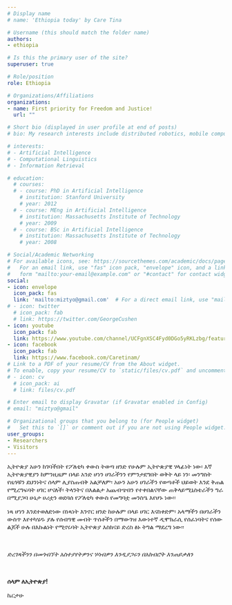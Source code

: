 ```yaml
---
# Display name
# name: 'Ethiopia today' by Care Tina 

# Username (this should match the folder name)
authors:
- ethiopia

# Is this the primary user of the site?
superuser: true

# Role/position
role: Ethiopia

# Organizations/Affiliations
organizations:
- name: First priority for Freedom and Justice! 
  url: ""

# Short bio (displayed in user profile at end of posts)
# bio: My research interests include distributed robotics, mobile computing and programmable matter.

# interests:
# - Artificial Intelligence
# - Computational Linguistics
# - Information Retrieval

# education:
  # courses:
  # - course: PhD in Artificial Intelligence
    # institution: Stanford University
    # year: 2012
  # - course: MEng in Artificial Intelligence
    # institution: Massachusetts Institute of Technology
    # year: 2009
  # - course: BSc in Artificial Intelligence
    # institution: Massachusetts Institute of Technology
    # year: 2008

# Social/Academic Networking
# For available icons, see: https://sourcethemes.com/academic/docs/page-builder/#icons
#   For an email link, use "fas" icon pack, "envelope" icon, and a link in the
#   form "mailto:your-email@example.com" or "#contact" for contact widget.
social:
- icon: envelope
  icon_pack: fas
  link: 'mailto:miztyo@gmail.com'  # For a direct email link, use "mailto:test@example.org".
# - icon: twitter
  # icon_pack: fab
  # link: https://twitter.com/GeorgeCushen
- icon: youtube
  icon_pack: fab
  link: https://www.youtube.com/channel/UCFgnXSC4Fyd0DGo5yRKLzbg/featured
- icon: facebook
  icon_pack: fab
  link: https://www.facebook.com/Caretinam/
# Link to a PDF of your resume/CV from the About widget.
# To enable, copy your resume/CV to `static/files/cv.pdf` and uncomment the lines below.
# - icon: cv
  # icon_pack: ai
  # link: files/cv.pdf

# Enter email to display Gravatar (if Gravatar enabled in Config)
# email: "miztyo@gmail"

# Organizational groups that you belong to (for People widget)
#   Set this to `[]` or comment out if you are not using People widget.
user_groups:
- Researchers
- Visitors
---
```


</p>ኢትዮጵያ አሁን ከገባችበት የፖለቲካ ቀውስ ትወጣ ዘንድ የሁሉም ኢትዮጵያዊ ሃላፊነት ነው፡ እኛ ኢትዮጵያዊያን ከምንዚዜም በላይ አንድ ሆነን ሀገራችንን የምንታደግበት ወቅት ላይ ነን፡ መንግስት የዜጎቹን ደህንነትና ሰላም ሊያስጠብቅ አልቻለም፡ አሁን አሁን ሀገራችን የወጣቶች ህይወት እንደ ቅጠል የሚረግፍባት ሀገር ሆናለች፡ ትላንትና በእልልታ አጨብጭበን የተቀበልናቸው ጠቅላይሚኒስቴራችን ግራ በሚያጋባ ሁኔታ ሀሪቷን ወደባሰ የፖለቲካ ቀውስ የመግባቷ መንስዔ እየሆኑ ነው፡፡</p>


</p>ነጻ ሆነን እንደተወለድነው በነጻነት እንኖር ዘንድ ከሁሉም በላይ ሀገር እናስቀድም፡ አላማችን በሀገራችን ውስጥ እየተካሄዱ ያሉ የሰብዓዊ መብት ጥሰቶችን በማውገዝ እውነተኛ ዲሞክራሲ የሰፈነባትና የሰው ልጆች ሁሉ በእኩልነት የሚኖሩባት ኢትዮጵያ እስክናይ ድረስ ፅኑ ትግል ማደረግ ነው፡፡ </p>

&nbsp;&nbsp;

*ድረገጻችንን በመጎብኘት አስተያየትዎንና ሃሳብዎን እንዲያጋሩን በአክብሮት እንጠይቃለን*

&nbsp;&nbsp;

**ሰላም ለኢትዮጵያ!**

ኬርታሁ

